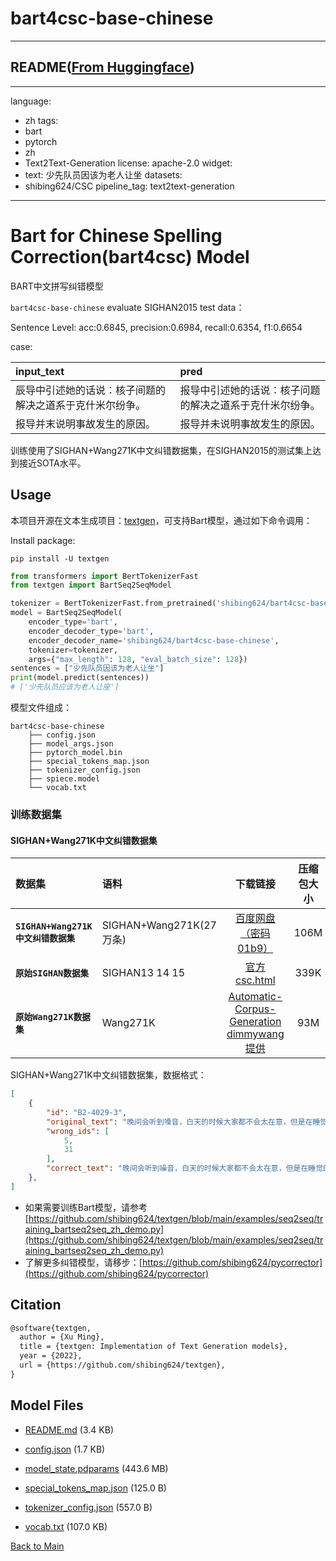
# bart4csc-base-chinese
---


## README([From Huggingface](https://huggingface.co/shibing624/bart4csc-base-chinese))

---
language:
- zh
tags:
- bart
- pytorch
- zh
- Text2Text-Generation
license: apache-2.0
widget:
- text: 少先队员因该为老人让坐
datasets:
- shibing624/CSC
pipeline_tag: text2text-generation
---

# Bart for Chinese Spelling Correction(bart4csc) Model
BART中文拼写纠错模型

`bart4csc-base-chinese` evaluate SIGHAN2015 test data：

Sentence Level: acc:0.6845, precision:0.6984, recall:0.6354, f1:0.6654

case:

|input_text|pred|
|:-- |:--- |
|辰导中引述她的话说：核子间题的解决之道系于克什米尔纷争。|报导中引述她的话说：核子问题的解决之道系于克什米尔纷争。|
|报导并末说明事故发生的原因。|报导并未说明事故发生的原因。|

训练使用了SIGHAN+Wang271K中文纠错数据集，在SIGHAN2015的测试集上达到接近SOTA水平。


## Usage

本项目开源在文本生成项目：[textgen](https://github.com/shibing624/textgen)，可支持Bart模型，通过如下命令调用：

Install package:
```shell
pip install -U textgen
```

```python
from transformers import BertTokenizerFast
from textgen import BartSeq2SeqModel

tokenizer = BertTokenizerFast.from_pretrained('shibing624/bart4csc-base-chinese')
model = BartSeq2SeqModel(
    encoder_type='bart',
    encoder_decoder_type='bart',
    encoder_decoder_name='shibing624/bart4csc-base-chinese',
    tokenizer=tokenizer,
    args={"max_length": 128, "eval_batch_size": 128})
sentences = ["少先队员因该为老人让坐"]
print(model.predict(sentences))
# ['少先队员应该为老人让座']
```


模型文件组成：
```
bart4csc-base-chinese
    ├── config.json
    ├── model_args.json
    ├── pytorch_model.bin
    ├── special_tokens_map.json
    ├── tokenizer_config.json
    ├── spiece.model
    └── vocab.txt
```


### 训练数据集
#### SIGHAN+Wang271K中文纠错数据集


| 数据集 | 语料 | 下载链接 | 压缩包大小 |
| :------- | :--------- | :---------: | :---------: |
| **`SIGHAN+Wang271K中文纠错数据集`** | SIGHAN+Wang271K(27万条) | [百度网盘（密码01b9）](https://pan.baidu.com/s/1BV5tr9eONZCI0wERFvr0gQ)| 106M |
| **`原始SIGHAN数据集`** | SIGHAN13 14 15 | [官方csc.html](http://nlp.ee.ncu.edu.tw/resource/csc.html)| 339K |
| **`原始Wang271K数据集`** | Wang271K | [Automatic-Corpus-Generation dimmywang提供](https://github.com/wdimmy/Automatic-Corpus-Generation/blob/master/corpus/train.sgml)| 93M |


SIGHAN+Wang271K中文纠错数据集，数据格式：
```json
[
    {
        "id": "B2-4029-3",
        "original_text": "晚间会听到嗓音，白天的时候大家都不会太在意，但是在睡觉的时候这嗓音成为大家的恶梦。",
        "wrong_ids": [
            5,
            31
        ],
        "correct_text": "晚间会听到噪音，白天的时候大家都不会太在意，但是在睡觉的时候这噪音成为大家的恶梦。"
    },
]
```


- 如果需要训练Bart模型，请参考[https://github.com/shibing624/textgen/blob/main/examples/seq2seq/training_bartseq2seq_zh_demo.py](https://github.com/shibing624/textgen/blob/main/examples/seq2seq/training_bartseq2seq_zh_demo.py)
- 了解更多纠错模型，请移步：[https://github.com/shibing624/pycorrector](https://github.com/shibing624/pycorrector)

## Citation

```latex
@software{textgen,
  author = {Xu Ming},
  title = {textgen: Implementation of Text Generation models},
  year = {2022},
  url = {https://github.com/shibing624/textgen},
}
```



## Model Files

- [README.md](https://paddlenlp.bj.bcebos.com/models/community/shibing624/bart4csc-base-chinese/README.md) (3.4 KB)

- [config.json](https://paddlenlp.bj.bcebos.com/models/community/shibing624/bart4csc-base-chinese/config.json) (1.7 KB)

- [model_state.pdparams](https://paddlenlp.bj.bcebos.com/models/community/shibing624/bart4csc-base-chinese/model_state.pdparams) (443.6 MB)

- [special_tokens_map.json](https://paddlenlp.bj.bcebos.com/models/community/shibing624/bart4csc-base-chinese/special_tokens_map.json) (125.0 B)

- [tokenizer_config.json](https://paddlenlp.bj.bcebos.com/models/community/shibing624/bart4csc-base-chinese/tokenizer_config.json) (557.0 B)

- [vocab.txt](https://paddlenlp.bj.bcebos.com/models/community/shibing624/bart4csc-base-chinese/vocab.txt) (107.0 KB)


[Back to Main](../../)
